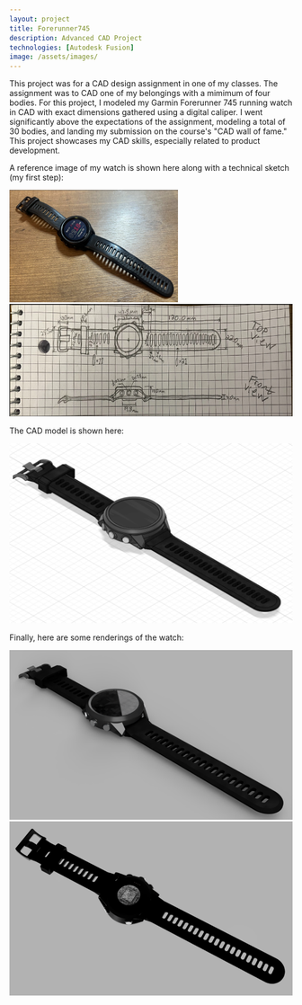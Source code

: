 ```yaml
---
layout: project
title: Forerunner745
description: Advanced CAD Project
technologies: [Autodesk Fusion]
image: /assets/images/
---
```


This project was for a CAD design assignment in one of my classes. The assignment was to CAD one of my belongings with a mimimum of four bodies. For this project, I modeled my Garmin Forerunner 745 running watch in CAD with exact dimensions gathered using a digital caliper.  I went significantly above the expectations of the assignment, modeling a total of 30 bodies, and landing my submission on the course's "CAD wall of fame." This project showcases my CAD skills, especially related to product development.

A reference image of my watch is shown here along with a technical sketch (my first step):

<img src="/assets/images/WATCH-asset-2.png" alt="LMH CAD" width="300" height="200">  <img src="/assets/images/WATCH-asset-1.png" alt="LMH CAD" width="650" height="200">

The CAD model is shown here:

<img src="/assets/images/WATCH-asset-3.png" alt="LMH CAD">

Finally, here are some renderings of the watch:

<img src="/assets/images/WATCH-asset-4.png" alt="LMH CAD">  <img src="/assets/images/WATCH-asset-5.png" alt="LMH CAD">
